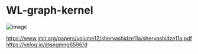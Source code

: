 # WL-graph-kernel

![image](https://user-images.githubusercontent.com/110221311/213386912-5226b19d-5a02-4a3f-bc32-cd03e23b2728.png)


https://www.jmlr.org/papers/volume12/shervashidze11a/shervashidze11a.pdf
https://velog.io/@sngmng6506/d

